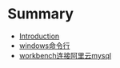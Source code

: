 # Summary

* [Introduction](README.md)
* [windows命令行](windows-cli.md)
* [workbench连接阿里云mysql](workbench-connect-mysql.md)

